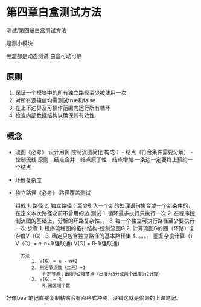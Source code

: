 # 第四章白盒测试方法
  测试/第四章白盒测试方法

是测小模块

黑盒都是动态测试
白盒可动可静

## 原则
1. 保证一个模块中的所有独立路径至少被使用一次
2. 对所有逻辑值均需测试true和false
3. 在上下边界及可操作范围内运行所有循环
4. 检查内部数据结构以确保其有效性

## 概念
- 流图《必考》
	设计用例
	控制流图简化
	构成：
		- 结点（符合条件需要分解）
		- 控制流线
	原则
		- 结点合并
		- 结点原子性
		- 结点增加
			一条边一定要终止预约一个结点
	
- 环形复杂度

- 独立路径《必考》
	路径覆盖测试
	
	组成
		1. 路径
		2. 独立路径：至少引入一个新的处理语句集合或一个新条件的，在定义本次路径之前不曾用的边
	测试
		1.  循环最多执行只执行一次
		2.  在程序控制流图的基础上，分析的环路复杂性。。
		3.  每一个独立可执行路径至少要执行一次
	步骤
		1. 程序流程图的拓扑结构-控制流图G
		2. 计算流图G的圈（环路）复杂度V（G）
		3. 确定只包含独立路径的基本路径集
		4. 。。。。
	圈复杂度计算（）
		V（G）= e-n+1(强联通)
		V(G) = R-1(强联通)
		
		
	
		方法
			1. V(G) = e - n+2
			2. 判定节点数（二元）+1
				判定节点：出度为2度节点（出度为3分成两个出度为2计算）
			3. V(G) = R
				R:闭区域个数

好像bear笔记直接复制粘贴会有点格式冲突，没错这就是偷懒的上课笔记。